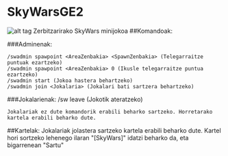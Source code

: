 # SkyWarsGE2

![alt tag](http://i.imgur.com/J3kwFSi.png)
Zerbitzarirako SkyWars minijokoa
##Komandoak:
 
###Adminenak:

    /swadmin spawpoint <AreaZenbakia> <SpawnZenbakia> (Telegarraitze puntuak ezartzeko)
    /swadmin spawpoint <AreaZenbakia> 0 (Ikusle telegarraitze puntua ezartzeko)
    /swadmin start (Jokoa hastera behartzeko)
    /swadmin join <Jokalaria> (Jokalari bati sartzera behartzeko)
  
###Jokalarienak: 
    /sw leave (Jokotik ateratzeko)

    Jokalariak ez dute komandorik erabili beharko sartzeko. Horretarako kartela erabili beharko dute.
    
##Kartelak:
Jokalariak jolastera sartzeko kartela erabili beharko dute. Kartel hori sortzeko lehenego ilaran "[SkyWars]" idatzi beharko da, eta bigarrenean "Sartu"